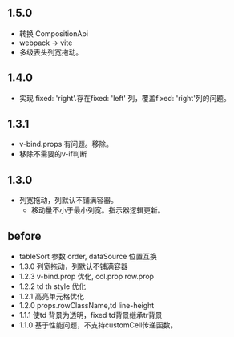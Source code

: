 ## 1.5.0
* 转换 CompositionApi
* webpack -> vite
* 多级表头列宽拖动。
## 1.4.0
* 实现 fixed: 'right'.存在fixed: 'left' 列，覆盖fixed: 'right'列的问题。
## 1.3.1
* v-bind.props 有问题。移除。
* 移除不需要的v-if判断
## 1.3.0 
* 列宽拖动，列默认不铺满容器。
    * 移动量不小于最小列宽。指示器逻辑更新。

## before
* tableSort 参数 order, dataSource 位置互换
* 1.3.0 列宽拖动，列默认不铺满容器
* 1.2.3 v-bind.prop 优化, col.prop row.prop
* 1.2.2 td th style 优化
* 1.2.1 高亮单元格优化
* 1.2.0 props.rowClassName,td line-height
* 1.1.1 使td 背景为透明，fixed td背景继承tr背景
* 1.1.0 基于性能问题，不支持customCell传递函数，